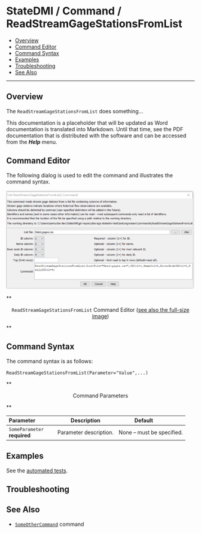 # StateDMI / Command / ReadStreamGageStationsFromList #

* [Overview](#overview)
* [Command Editor](#command-editor)
* [Command Syntax](#command-syntax)
* [Examples](#examples)
* [Troubleshooting](#troubleshooting)
* [See Also](#see-also)

-------------------------

## Overview ##

The `ReadStreamGageStationsFromList` does something...

This documentation is a placeholder that will be updated as Word documentation is translated into Markdown.
Until that time, see the PDF documentation that is distributed with the software and can be accessed
from the ***Help*** menu.

## Command Editor ##

The following dialog is used to edit the command and illustrates the command syntax.

![ReadStreamGageStationsFromList](ReadStreamGageStationsFromList.png)

**<p style="text-align: center;">
`ReadStreamGageStationsFromList` Command Editor (<a href="../ReadStreamGageStationsFromList.png">see also the full-size image</a>)
</p>**

## Command Syntax ##

The command syntax is as follows:

```text
ReadStreamGageStationsFromList(Parameter="Value",...)
```
**<p style="text-align: center;">
Command Parameters
</p>**

| **Parameter**&nbsp;&nbsp;&nbsp;&nbsp;&nbsp;&nbsp;&nbsp;&nbsp;&nbsp;&nbsp;&nbsp;&nbsp; | **Description** | **Default**&nbsp;&nbsp;&nbsp;&nbsp;&nbsp;&nbsp;&nbsp;&nbsp;&nbsp;&nbsp; |
| --------------|-----------------|----------------- |
|`SomeParameter`<br>**required**|Parameter description.|None – must be specified.|

## Examples ##

See the [automated tests](https://github.com/OpenWaterFoundation/cdss-app-statedmi-main/tree/master/test/regression/commands/ReadStreamGageStationsFromList).

## Troubleshooting ##

## See Also ##

* [`SomeOtherCommand`](../SomeOtherCommand/SomeOtherCommand) command
